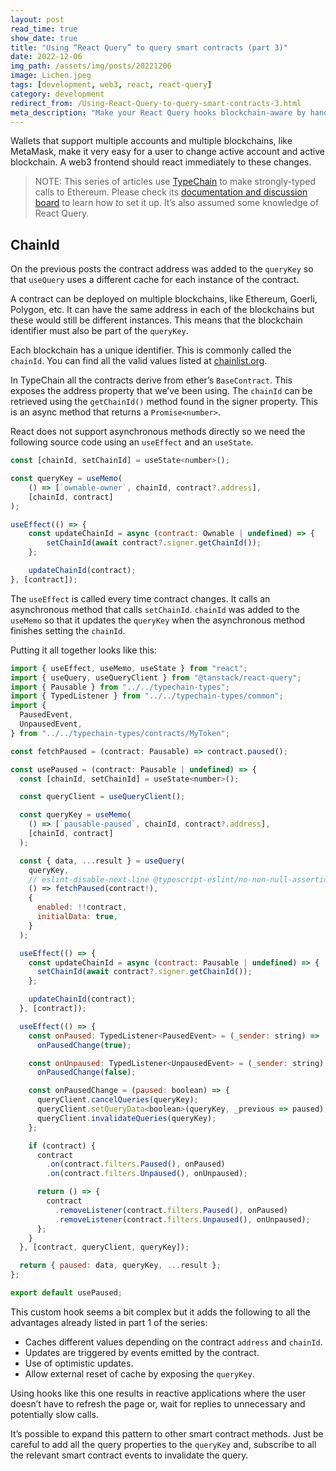 ```yaml
---
layout: post
read_time: true
show_date: true
title: "Using “React Query” to query smart contracts (part 3)"
date: 2022-12-06
img_path: /assets/img/posts/20221206
image: Lichen.jpeg
tags: [development, web3, react, react-query]
category: development
redirect_from: /Using-React-Query-to-query-smart-contracts-3.html
meta_description: "Make your React Query hooks blockchain-aware by handling multiple chain IDs and contract addresses for fully reactive smart contract queries."
---
```


Wallets that support multiple accounts and multiple blockchains, like MetaMask, make it very easy for a user to change active account and active blockchain. A web3 frontend should react immediately to these changes.

> NOTE: This series of articles use [TypeChain](https://github.com/dethcrypto/TypeChain) to make strongly-typed calls to Ethereum. Please check its [documentation and discussion board](https://github.com/dethcrypto/TypeChain) to learn how to set it up. It’s also assumed some knowledge of React Query.

## ChainId

On the previous posts the contract address was added to the `queryKey` so that `useQuery` uses a different cache for each instance of the contract.

A contract can be deployed on multiple blockchains, like Ethereum, Goerli, Polygon, etc. It can have the same address in each of the blockchains but these would still be different instances. This means that the blockchain identifier must also be part of the `queryKey`.

Each blockchain has a unique identifier. This is commonly called the `chainId`. You can find all the valid values listed at [chainlist.org](https://chainlist.org/).

In TypeChain all the contracts derive from ether’s `BaseContract`. This exposes the address property that we’ve been using. The `chainId` can be retrieved using the `getChainId()` method found in the signer property. This is an async method that returns a `Promise<number>`.

React does not support asynchronous methods directly so we need the following source code using an `useEffect` and an `useState`.

``` javascript
const [chainId, setChainId] = useState<number>();

const queryKey = useMemo(
    () => [`ownable-owner`, chainId, contract?.address],
    [chainId, contract]
);

useEffect(() => {
    const updateChainId = async (contract: Ownable | undefined) => {
        setChainId(await contract?.signer.getChainId());
    };

    updateChainId(contract);
}, [contract]);
```

The `useEffect` is called every time contract changes. It calls an asynchronous method that calls `setChainId`. `chainId` was added to the `useMemo` so that it updates the `queryKey` when the asynchronous method finishes setting the `chainId`.

Putting it all together looks like this:

``` javascript
import { useEffect, useMemo, useState } from "react";
import { useQuery, useQueryClient } from "@tanstack/react-query";
import { Pausable } from "../../typechain-types";
import { TypedListener } from "../../typechain-types/common";
import {
  PausedEvent,
  UnpausedEvent,
} from "../../typechain-types/contracts/MyToken";

const fetchPaused = (contract: Pausable) => contract.paused();

const usePaused = (contract: Pausable | undefined) => {
  const [chainId, setChainId] = useState<number>();

  const queryClient = useQueryClient();

  const queryKey = useMemo(
    () => [`pausable-paused`, chainId, contract?.address],
    [chainId, contract]
  );

  const { data, ...result } = useQuery(
    queryKey,
    // eslint-disable-next-line @typescript-eslint/no-non-null-assertion
    () => fetchPaused(contract!),
    {
      enabled: !!contract,
      initialData: true,
    }
  );

  useEffect(() => {
    const updateChainId = async (contract: Pausable | undefined) => {
      setChainId(await contract?.signer.getChainId());
    };

    updateChainId(contract);
  }, [contract]);

  useEffect(() => {
    const onPaused: TypedListener<PausedEvent> = (_sender: string) =>
      onPausedChange(true);

    const onUnpaused: TypedListener<UnpausedEvent> = (_sender: string) =>
      onPausedChange(false);

    const onPausedChange = (paused: boolean) => {
      queryClient.cancelQueries(queryKey);
      queryClient.setQueryData<boolean>(queryKey, _previous => paused);
      queryClient.invalidateQueries(queryKey);
    };

    if (contract) {
      contract
        .on(contract.filters.Paused(), onPaused)
        .on(contract.filters.Unpaused(), onUnpaused);

      return () => {
        contract
          .removeListener(contract.filters.Paused(), onPaused)
          .removeListener(contract.filters.Unpaused(), onUnpaused);
      };
    }
  }, [contract, queryClient, queryKey]);

  return { paused: data, queryKey, ...result };
};

export default usePaused;
```

This custom hook seems a bit complex but it adds the following to all the advantages already listed in part 1 of the series:

- Caches different values depending on the contract `address` and `chainId`.
- Updates are triggered by events emitted by the contract.
- Use of optimistic updates.
- Allow external reset of cache by exposing the `queryKey`.

Using hooks like this one results in reactive applications where the user doesn’t have to refresh the page or, wait for replies to unnecessary and potentially slow calls.

It’s possible to expand this pattern to other smart contract methods. Just be careful to add all the query properties to the `queryKey` and, subscribe to all the relevant smart contract events to invalidate the query.
